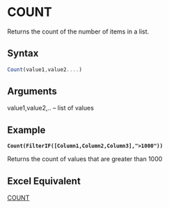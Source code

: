 # COUNT

Returns the count of the number of items in a list.

## Syntax

```javascript
Count(value1,value2....)
```

## Arguments

value1,value2,.. – list of values&#x20;

## Example

<pre class="language-javascript"><code class="lang-javascript"><strong>Count(FilterIF([Column1,Column2,Column3],">1000"))
</strong></code></pre>

Returns the count of values that are greater than 1000

## Excel Equivalent

[COUNT](https://support.microsoft.com/en-us/office/count-function-a59cd7fc-b623-4d93-87a4-d23bf411294c)
